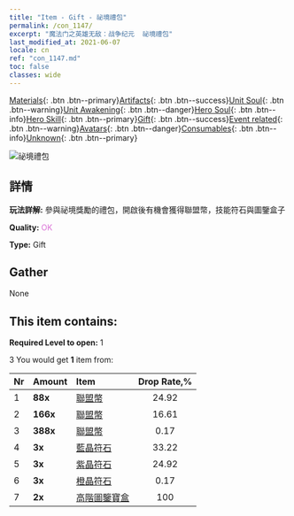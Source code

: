 ```yaml
---
title: "Item - Gift - 祕境禮包"
permalink: /con_1147/
excerpt: "魔法门之英雄无敌：战争纪元  祕境禮包"
last_modified_at: 2021-06-07
locale: cn
ref: "con_1147.md"
toc: false
classes: wide
---
```

 [Materials](/ItemsCN/){: .btn .btn--primary}[Artifacts](/ItemsCN/Artifacts/){: .btn .btn--success}[Unit Soul](/ItemsCN/UnitSoul/){: .btn .btn--warning}[Unit Awakening](/ItemsCN/UnitAwakening/){: .btn .btn--danger}[Hero Soul](/ItemsCN/HeroSoul/){: .btn .btn--info}[Hero Skill](/ItemsCN/HeroSkill/){: .btn .btn--primary}[Gift](/ItemsCN/Gift/){: .btn .btn--success}[Event related](/ItemsCN/Events/){: .btn .btn--warning}[Avatars](/ItemsCN/Avatars/){: .btn .btn--danger}[Consumables](/ItemsCN/Consumables/){: .btn .btn--info}[Unknown](/ItemsCN/Unknown/){: .btn .btn--primary}

 ![祕境禮包](/images/t/i_907003.png)

## 詳情
 **玩法詳解:** 參與祕境獎勵的禮包，開啟後有機會獲得聯盟幣，技能符石與圖鑒盒子

 **Quality:** <span style="color: #DA70D6">OK</span>

 **Type:** Gift

## Gather

  None

## This item contains:

 **Required Level to open:** 1

 3 You would get **1** item  from:

  | Nr | Amount |     Item    | Drop Rate,% |
  |:---|:-------|:------------|:---------:|
  | 1 |  **88x** | [聯盟幣](/cn/Items/con_896/) | 24.92 | 
  | 2 |  **166x** | [聯盟幣](/cn/Items/con_896/) | 16.61 | 
  | 3 |  **388x** | [聯盟幣](/cn/Items/con_896/) | 0.17 | 
  | 4 |  **3x** | [藍晶符石](/cn/Items/con_716/) | 33.22 | 
  | 5 |  **3x** | [紫晶符石](/cn/Items/con_720/) | 24.92 | 
  | 6 |  **3x** | [橙晶符石](/cn/Items/con_730/) | 0.17 | 
  | 7 |  **2x** | [高階圖鑒寶盒](/cn/Items/con_773/) | 100 | 
